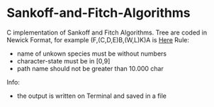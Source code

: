 # Sankoff-and-Fitch-Algorithms
C implementation of Sankoff and Fitch Algorithms.
Tree are coded in Newick Format, for example (F,(C,D,E)B,(W,L)K)A is [Here](https://github.com/davidepietrasanta/Sankoff-and-Fitch-Algorithms/blob/master/Newick%20Parser/Tree.pdf)
Rule:
- name of unkown species must be without numbers
- character-state must be in [0,9]
- path name should not be greater than 10.000 char

Info:
- the output is written on Terminal and saved in a file
